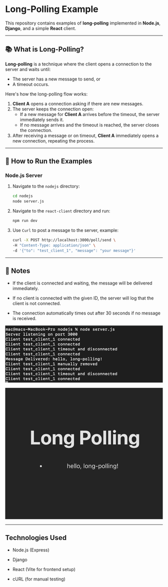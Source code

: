 # Long-Polling Example

This repository contains examples of **long-polling** implemented in **Node.js**, **Django**, and a simple **React** client.

---

## 📚 What is Long-Polling?

**Long-polling** is a technique where the client opens a connection to the server and waits until:
- The server has a new message to send, or
- A timeout occurs.

Here's how the long-polling flow works:
1. **Client A** opens a connection asking if there are new messages.
2. The server keeps the connection open:
   - If a new message for **Client A** arrives before the timeout, the server immediately sends it.
   - If no message arrives and the timeout is reached, the server closes the connection.
3. After receiving a message or on timeout, **Client A** immediately opens a new connection, repeating the process.

---

## 🚀 How to Run the Examples

### Node.js Server
1. Navigate to the `nodejs` directory:
   ```bash
   cd nodejs
   node server.js
   ```
2. Navigate to the `react-client` directory and run:
   ```bash
   npm run dev
   ```

3. Use `Curl` to post a message to the server, example:
    ```bash
    curl -X POST http://localhost:3000/poll/send \
    -H "Content-Type: application/json" \
    -d '{"to": "test_client_1", "message": "your message"}'
    ```

---
## 📒 Notes
- If the client is connected and waiting, the message will be delivered immediately.

- If no client is connected with the given ID, the server will log that the client is not connected.

- The connection automatically times out after 30 seconds if no message is received.

![Node.js logging](img/nodejs-server-logging.png)

![React message UI](img/react-client-ui.png)

---
## Technologies Used
- Node.js (Express)

- Django

- React (Vite for frontend setup)

- cURL (for manual testing)
